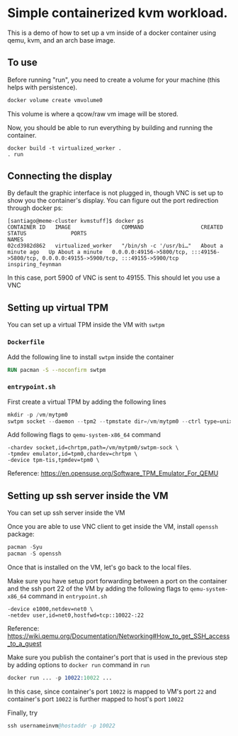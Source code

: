 # Simple containerized kvm workload.

This is a demo of how to set up a vm inside of a docker container using qemu,
kvm, and an arch base image.

## To use

Before running "run", you need to create a volume for your machine (this helps with persistence).

```bash
docker volume create vmvolume0
```

This volume is where a qcow/raw vm image will be stored.

Now, you should be able to run everything by building and running the container.

```
docker build -t virtualized_worker .
. run
```

## Connecting the display

By default the graphic interface is not plugged in, though VNC is set up to
show you the container's display. You can figure out the port redirection through docker ps:

```
[santiago@meme-cluster kvmstuff]$ docker ps
CONTAINER ID   IMAGE                COMMAND                  CREATED              STATUS              PORTS                                                                                      NAMES
02cd3982d862   virtualized_worker   "/bin/sh -c '/usr/bi…"   About a minute ago   Up About a minute   0.0.0.0:49156->5800/tcp, :::49156->5800/tcp, 0.0.0.0:49155->5900/tcp, :::49155->5900/tcp   inspiring_feynman
```

In this case, port 5900 of VNC is sent to 49155. This should let you use a VNC

## Setting up virtual TPM

You can set up a virtual TPM inside the VM with `swtpm`

### `Dockerfile`

Add the following line to install `swtpm` inside the container

```Dockerfile
RUN pacman -S --noconfirm swtpm
```

### `entrypoint.sh`

First create a virtual TPM by adding the following lines

```s
mkdir -p /vm/mytpm0
swtpm socket --daemon --tpm2 --tpmstate dir=/vm/mytpm0 --ctrl type=unixio,path=/vm/mytpm0/swtpm-sock --log level=20
```

Add following flags to `qemu-system-x86_64` command

```
-chardev socket,id=chrtpm,path=/vm/mytpm0/swtpm-sock \
-tpmdev emulator,id=tpm0,chardev=chrtpm \
-device tpm-tis,tpmdev=tpm0 \
```

Reference: https://en.opensuse.org/Software_TPM_Emulator_For_QEMU


## Setting up ssh server inside the VM

You can set up ssh server inside the VM

Once you are able to use VNC client to get inside the VM, install `openssh` package:

```s
pacman -Syu
pacman -S openssh
```

Once that is installed on the VM, let's go back to the local files.

Make sure you have setup port forwarding between a port on the container and the ssh 
port 22 of the VM by adding the following flags to `qemu-system-x86_64` command in `entrypoint.sh`

```
-device e1000,netdev=net0 \
-netdev user,id=net0,hostfwd=tcp::10022-:22
```

Reference: https://wiki.qemu.org/Documentation/Networking#How_to_get_SSH_access_to_a_guest

Make sure you publish the container's port that is used in the previous step by adding 
options to `docker run` command in `run`

```s
docker run ... -p 10022:10022 ...
```

In this case, since container's port `10022` is mapped to VM's port `22` and container's port 
`10022` is further mapped to host's port `10022`

Finally, try

```s
ssh usernameinvm@hostaddr -p 10022
```
